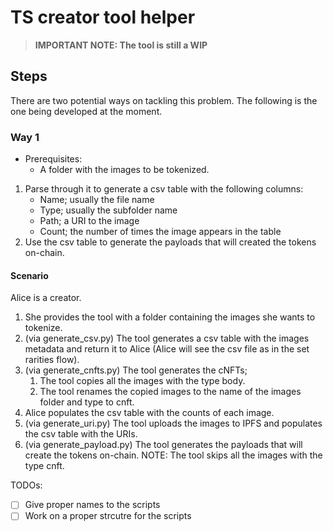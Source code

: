 # TS creator tool helper

> **IMPORTANT NOTE: The tool is still a WIP**

## Steps

There are two potential ways on tackling this problem. The following is the one being developed at the moment.

### Way 1

- Prerequisites:
  - A folder with the images to be tokenized.

1. Parse through it to generate a csv table with the following columns:
    - Name; usually the file name
    - Type; usually the subfolder name
    - Path; a URI to the image
    - Count; the number of times the image appears in the table
2. Use the csv table to generate the payloads that will created the tokens on-chain.

#### Scenario

Alice is a creator.

1. She provides the tool with a folder containing the images she wants to tokenize.
2. (via generate_csv.py) The tool generates a csv table with the images metadata and return it to Alice (Alice will see the csv file as in the set rarities flow).
3. (via generate_cnfts.py) The tool generates the cNFTs;
   1. The tool copies all the images with the type body.
   2. The tool renames the copied images to the name of the images folder and type to cnft.
4. Alice populates the csv table with the counts of each image.
5. (via generate_uri.py) The tool uploads the images to IPFS and populates the csv table with the URIs.
6. (via generate_payload.py) The tool generates the payloads that will create the tokens on-chain. NOTE: The tool skips all the images with the type cnft.


TODOs:

- [ ] Give proper names to the scripts
- [ ] Work on a proper strcutre for the scripts
